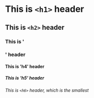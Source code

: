 # This is `<h1>` header

## This is `<h2>` header

### This is '<h3>' header

#### This is 'h4' header

##### This is 'h5' header

###### This is `<h6>` header, which is the smallest
